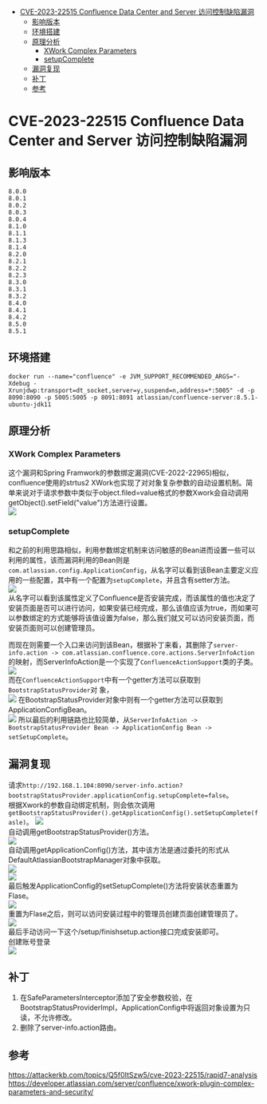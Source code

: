 - [CVE-2023-22515 Confluence Data Center and Server 访问控制缺陷漏洞](#cve-2023-22515-confluence-data-center-and-server-访问控制缺陷漏洞)
  - [影响版本](#影响版本)
  - [环境搭建](#环境搭建)
  - [原理分析](#原理分析)
    - [XWork  Complex Parameters](#xwork--complex-parameters)
    - [setupComplete](#setupcomplete)
  - [漏洞复现](#漏洞复现)
  - [补丁](#补丁)
  - [参考](#参考)

# CVE-2023-22515 Confluence Data Center and Server 访问控制缺陷漏洞
## 影响版本
```
8.0.0
8.0.1
8.0.2
8.0.3
8.0.4
8.1.0
8.1.1
8.1.3
8.1.4
8.2.0
8.2.1
8.2.2
8.2.3
8.3.0
8.3.1
8.3.2
8.4.0
8.4.1
8.4.2
8.5.0
8.5.1
```
## 环境搭建
`docker run --name="confluence" -e JVM_SUPPORT_RECOMMENDED_ARGS="-Xdebug -Xrunjdwp:transport=dt_socket,server=y,suspend=n,address=*:5005" -d -p 8090:8090 -p 5005:5005 -p 8091:8091 atlassian/confluence-server:8.5.1-ubuntu-jdk11`
## 原理分析
### XWork  Complex Parameters
这个漏洞和Spring Framwork的参数绑定漏洞(CVE-2022-22965)相似，confluence使用的strtus2 XWork也实现了对对象复杂参数的自动设置机制。简单来说对于请求参数中类似于object.filed=value格式的参数Xwork会自动调用getObject().setField("value")方法进行设置。  
![](img/16-31-12.png)  
### setupComplete
和之前的利用思路相似，利用参数绑定机制来访问敏感的Bean进而设置一些可以利用的属性，该而漏洞利用的Bean则是`com.atlassian.config.ApplicationConfig`，从名字可以看到该Bean主要定义应用的一些配置，其中有一个配置为`setupComplete`，并且含有setter方法。  
![](img/16-42-02.png)  
从名字可以看到该属性定义了Confluence是否安装完成，而该属性的值也决定了安装页面是否可以进行访问，如果安装已经完成，那么该值应该为true，而如果可以参数绑定的方式能够将该值设置为false，那么我们就又可以访问安装页面，而安装页面则可以创建管理员。 

而现在则需要一个入口来访问到该Bean，根据补丁来看，其删除了`server-info.action -> com.atlassian.confluence.core.actions.ServerInfoAction`的映射，而ServerInfoAction是一个实现了`ConfluenceActionSupport`类的子类。  
![](img/16-54-56.png)  
而在`ConfluenceActionSupport`中有一个getter方法可以获取到`BootstrapStatusProvider`对
象，  
![](img/17-08-18.png)
在BootstrapStatusProvider对象中则有一个getter方法可以获取到ApplicationConfigBean。  
![](img/17-01-05.png)
所以最后的利用链路也比较简单，从`ServerInfoAction -> BootstrapStatusProvider Bean -> ApplicationConfig Bean -> setSetupComplete`。
## 漏洞复现
请求`http://192.168.1.104:8090/server-info.action?bootstrapStatusProvider.applicationConfig.setupComplete=false`。  
根据Xwork的参数自动绑定机制，则会依次调用`getBootstrapStatusProvider().getApplicationConfig().setSetupComplete(fasle)`。
![](img/17-09-52.png)  
自动调用getBootstrapStatusProvider()方法。  
![](img/17-11-01.png)  
自动调用getApplicationConfig()方法，其中该方法是通过委托的形式从DefaultAtlassianBootstrapManager对象中获取。  
![](img/17-14-35.png)  
![](img/17-15-18.png)  
最后触发ApplicationConfig的setSetupComplete()方法将安装状态重置为Flase。  
![](img/17-16-23.png)  
重置为Flase之后，则可以访问安装过程中的管理员创建页面创建管理员了。  
![](img/17-20-21.png)  
最后手动访问一下这个/setup/finishsetup.action接口完成安装即可。    
创建账号登录  
![](img/17-41-02.png)  
## 补丁
1. 在SafeParametersInterceptor添加了安全参数校验，在BootstrapStatusProviderImpl，ApplicationConfig中将返回对象设置为只读，不允许修改。
2. 删除了server-info.action路由。
## 参考
https://attackerkb.com/topics/Q5f0ItSzw5/cve-2023-22515/rapid7-analysis   
https://developer.atlassian.com/server/confluence/xwork-plugin-complex-parameters-and-security/
